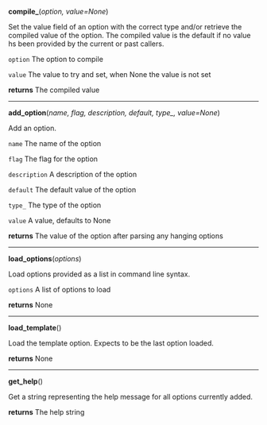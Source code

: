 **compile_**(*option, value=None*)


Set the value field of an option with the correct type and/or retrieve the compiled value of the option.
The compiled value is the default if no value hs been provided by the current or past callers.


`option`  The option to compile


`value`  The value to try and set, when None the value is not set


**returns**  The compiled value

***
**add_option**(*name, flag, description, default, type_, value=None*)


Add an option.


`name`  The name of the option


`flag`  The flag for the option


`description`  A description of the option


`default`  The default value of the option


`type_`  The type of the option


`value`  A value, defaults to None


**returns**  The value of the option after parsing any hanging options

***
**load_options**(*options*)


Load options provided as a list in command line syntax.


`options`  A list of options to load


**returns**  None

***
**load_template**()

Load the template option. Expects to be the last option loaded.


**returns**  None

***
**get_help**()

Get a string representing the help message for all options currently added.


**returns**  The help string
